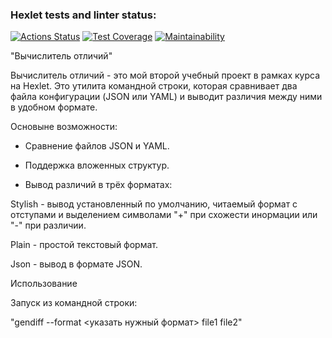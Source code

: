 ### Hexlet tests and linter status:
[![Actions Status](https://github.com/Knyazev782/python-project-50/actions/workflows/hexlet-check.yml/badge.svg)](https://github.com/Knyazev782/python-project-50/actions)
[![Test Coverage](https://api.codeclimate.com/v1/badges/af5d452e8a4a4d9ccbd6/test_coverage)](https://codeclimate.com/github/Knyazev782/python-project-50/test_coverage)
[![Maintainability](https://api.codeclimate.com/v1/badges/af5d452e8a4a4d9ccbd6/maintainability)](https://codeclimate.com/github/Knyazev782/python-project-50/maintainability)

"Вычислитель отличий"

Вычислитель отличий - это мой второй учебный проект в рамках курса на Hexlet.
Это утилита командной строки, которая сравнивает два файла конфигурации (JSON или YAML) и выводит различия между ними в удобном формате.

Основыне возможности:

- Сравнение файлов JSON и YAML.

- Поддержка вложенных структур.

- Вывод различий в трёх форматах:

Stylish - вывод установленный по умолчанию, читаемый формат с отступами и выделением символами "+" при схожести инормации или "-" при различии.

Plain - простой текстовый формат.

Json - вывод в формате JSON.

Использование

Запуск из командной строки:

"gendiff --format <указать нужный формат> file1 file2"
